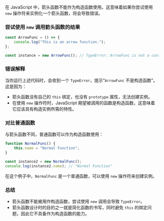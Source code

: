 在 JavaScript 中，箭头函数不能作为构造函数使用。这意味着如果你尝试使用 `new` 操作符来实例化一个箭头函数，将会导致错误。

### 尝试使用 `new` 调用箭头函数的结果

```javascript
const ArrowFunc = () => {
    console.log("This is an arrow function.");
};

const instance = new ArrowFunc(); // TypeError: ArrowFunc is not a constructor
```

### 错误解释
当你运行上述代码时，会收到一个 `TypeError`，提示“`ArrowFunc` 不是构造函数”。这是因为：
- 箭头函数没有自己的 `this` 绑定，也没有 `prototype` 属性，无法创建实例。
- 在使用 `new` 操作符时，JavaScript 期望被调用的函数是构造函数，这意味着它应该具有构造实例所需的特性。

### 对比普通函数
与箭头函数不同，普通函数可以作为构造函数使用：

```javascript
function NormalFunc() {
    this.name = "Normal Function";
}

const instance2 = new NormalFunc();
console.log(instance2.name); // "Normal Function"
```

在这个例子中，`NormalFunc` 是一个普通函数，可以使用 `new` 操作符来创建实例。

### 总结
- 箭头函数不能被用作构造函数，尝试使用 `new` 调用会导致 `TypeError`。
- 箭头函数设计时的目的之一就是简化函数的书写，同时避免 `this` 的绑定问题，因此它不具备作为构造函数的能力。